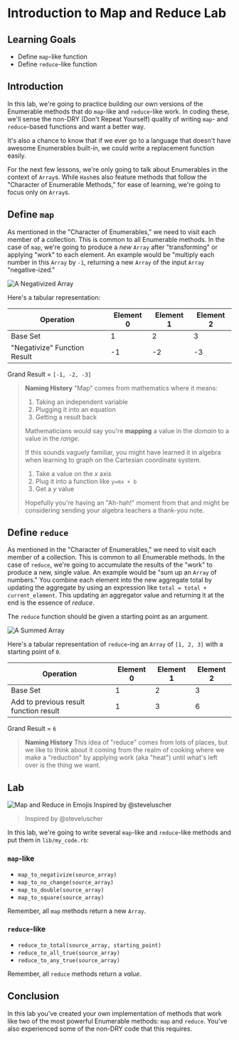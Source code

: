  # Introduction to Map and Reduce Lab

## Learning Goals

- Define `map`-like function
- Define `reduce`-like function

## Introduction

In this lab, we're going to practice building our own versions of the
Enumerable methods that do `map`-like and `reduce`-like work. In coding these,
we'll sense the non-DRY (Don't Repeat Yourself) quality of writing `map`- and
`reduce`-based functions and want a better way.

It's also a chance to know that if we ever go to a language that doesn't have
awesome Enumerables built-in, we could write a replacement function easily.

For the next few lessons, we're only going to talk about Enumerables in the
context of `Array`s. While `Hash`es also feature methods that follow the
"Character of Enumerable Methods," for ease of learning, we're going to focus
only on `Array`s.

## Define `map`

As mentioned in the "Character of Enumerables," we need to visit each member of
a collection. This is common to all Enumerable methods. In the case of `map`,
we're going to produce a _new_ `Array` after "transforming" or applying "work"
to each element. An example would be "multiply each number in this `Array` by
`-1`, returning a new `Array` of the input `Array` "negative-ized."

![A Negativized Array](https://curriculum-content.s3.amazonaws.com/ruby-enumerables/introduction-to-map-reduce/Image_9_Map%20%26%20Reduce.png)

Here's a tabular representation:

<table>
  <thead>
    <tr>
      <th>Operation</th>
      <th>Element 0</th>
      <th>Element 1</th>
      <th>Element 2</th>
    </tr>
  </thead>
  <tbody>
    <tr>
      <td>Base Set</td>
      <td>1</td>
      <td>2</td>
      <td>3</td>
    </tr>
    <tr>
      <td>"Negativize" Function Result</td>
      <td>-1</td>
      <td>-2</td>
      <td>-3</td>
    </tr>
  </tbody>
</table>

Grand Result = `[-1, -2, -3]`

> **Naming History** "Map" comes from mathematics where it means:
>
> 1. Taking an independent variable
> 2. Plugging it into an equation
> 3. Getting a result back
>
> Mathematicians would say you're **mapping** a value in the _domain_ to a
> value in the _range_.
>
> If this sounds vaguely familiar, you might have learned it in algebra when
> learning to graph on the Cartesian coordinate system.
>
> 1. Take a value on the _x_ axis
> 2. Plug it into a function like `y=mx + b`
> 3. Get a _y_ value
>
> Hopefully you're having an "Ah-hah!" moment from that and might be
> considering sending your algebra teachers a thank-you note.

## Define `reduce`

As mentioned in the "Character of Enumerables," we need to visit each member of
a collection. This is common to all Enumerable methods. In the case of
`reduce`, we're going to accumulate the results of the "work" to produce a new,
single value. An example would be "sum up an `Array` of numbers." You combine
each element into the new aggregate total by updating the aggregate by using an
expression like `total = total + current_element`. This updating an aggregator
value and returning it at the end is the essence of _reduce_.

The `reduce` function should be given a starting point as an argument.

![A Summed Array](https://curriculum-content.s3.amazonaws.com/ruby-enumerables/introduction-to-map-reduce/Image_9B_Map%20%26%20Reduce.png)

Here's a tabular representation of `reduce`-ing an `Array` of `[1, 2, 3]` with a
starting point of `0`.

<table>
  <thead>
    <tr>
      <th>Operation</th>
      <th>Element 0</th>
      <th>Element 1</th>
      <th>Element 2</th>
    </tr>
  </thead>
  <tbody>
    <tr>
      <td>Base Set</td>
      <td>1</td>
      <td>2</td>
      <td>3</td>
    </tr>
    <tr>
      <td>Add to previous result function result</td>
      <td>1</td>
      <td>3</td>
      <td>6</td>
    </tr>
  </tbody>
</table>

Grand Result = `6`

> **Naming History** This idea of "reduce" comes from lots of places, but we
> like to think about it coming from the realm of cooking where we make a
> "reduction" by applying work (aka "heat") until what's left over is the thing
> we want.

## Lab

![Map and Reduce in Emojis Inspired by @steveluscher](https://curriculum-content.s3.amazonaws.com/ruby-enumerables/introduction-to-map-reduce/Map_Reduce_Lab.png)
> Inspired by @steveluscher

In this lab, we're going to write several `map`-like and `reduce`-like
methods and put them in `lib/my_code.rb`:

### `map`-like

- `map_to_negativize(source_array)`
- `map_to_no_change(source_array)`
- `map_to_double(source_array)`
- `map_to_square(source_array)`

Remember, all `map` methods return a new `Array`.

### `reduce`-like

- `reduce_to_total(source_array, starting_point)`
- `reduce_to_all_true(source_array)`
- `reduce_to_any_true(source_array)`

Remember, all `reduce` methods return a _value_.

## Conclusion

In this lab you've created your own implementation of methods that work like
two of the most powerful Enumerable methods: `map` and `reduce`. You've also
experienced some of the non-DRY code that this requires.
